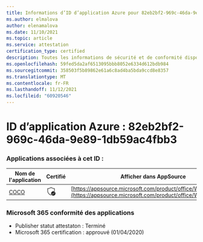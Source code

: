 ```yaml
---
title: Informations d’ID d’application Azure pour 82eb2bf2-969c-46da-9e89-1db59ac4fbb3
ms.author: elmalova
author: elenamalova
ms.date: 11/10/2021
ms.topic: article
ms.service: attestation
certification_type: certified
description: Toutes les informations de sécurité et de conformité disponibles pour 82eb2bf2-969c-46da-9e89-1db59ac4fbb3.
ms.openlocfilehash: 59fed5da2af6513095bbb8052e6334d612bdb984
ms.sourcegitcommit: 358503f5b89862e61a6c8ad4ba5bda9ccd8e8357
ms.translationtype: MT
ms.contentlocale: fr-FR
ms.lasthandoff: 11/12/2021
ms.locfileid: "60920546"
---
```

# <a name="azure-app-id-82eb2bf2-969c-46da-9e89-1db59ac4fbb3"></a>ID d’application Azure : 82eb2bf2-969c-46da-9e89-1db59ac4fbb3


### <a name="apps-associated-with-this-id"></a>Applications associées à cet ID :
| **Nom de l'application** | **Certifié** | **Afficher dans AppSource** |
|--------------|---------------|-----------------------|
| [COCO](https://docs.microsoft.com/microsoft-365-app-certification/forward/WA200001468) | <img alt="Certified application badge" src="../media/certified-badge.png" height="25" width="25" /> | [https://appsource.microsoft.com/product/office/WA200001468](https://appsource.microsoft.com/product/office/WA200001468) |

### <a name="microsoft-365-app-compliance-status"></a>Microsoft 365 conformité des applications
- Publisher statut attestaton : Terminé
- Microsoft 365 certification : approuvé (01/04/2020)
